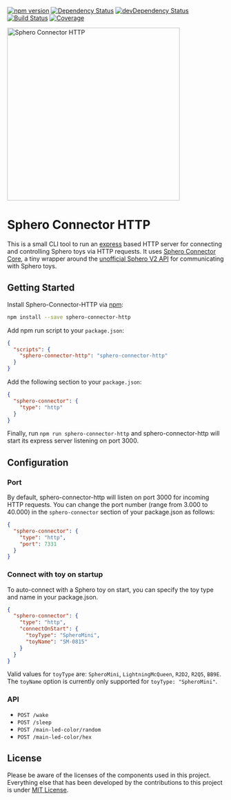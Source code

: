 [![npm version](https://img.shields.io/npm/v/sphero-connector-http.svg?style=flat)](https://www.npmjs.org/package/sphero-connector-http)
[![Dependency Status](https://david-dm.org/chrkhl/sphero-connector-http.svg)](https://david-dm.org/chrkhl/sphero-connector-http)
[![devDependency Status](https://david-dm.org/chrkhl/sphero-connector-http/dev-status.svg)](https://david-dm.org/chrkhl/sphero-connector-http#info=devDependencies)
[![Build Status](https://travis-ci.org/chrkhl/sphero-connector-http.svg?branch=master)](https://travis-ci.org/chrkhl/sphero-connector-http)
[![Coverage](https://coveralls.io/repos/github/chrkhl/sphero-connector-http/badge.svg?branch=master)](https://coveralls.io/github/chrkhl/sphero-connector-http?branch=master)

<img src="https://rawcdn.githack.com/chrkhl/sphero-connector-http/642e945ee9c09d0ec62c23aee090023e1979944a/assets/sphero-connector-http.svg" alt="Sphero Connector HTTP" width="400" />

# Sphero Connector HTTP

This is a small CLI tool to run an [express](https://github.com/expressjs/express) based HTTP server for connecting and controlling Sphero toys via HTTP requests. It uses [Sphero Connector Core](https://github.com/chrkhl/sphero-connector-core), a tiny wrapper around the [unofficial Sphero V2 API](https://github.com/igbopie/spherov2.js) for communicating with Sphero toys.


## Getting Started

Install Sphero-Connector-HTTP via [npm](https://yarnpkg.com/en/package/jest):

```bash
npm install --save sphero-connector-http
```

Add npm run script to your `package.json`:

```json
{
  "scripts": {
    "sphero-connector-http": "sphero-connector-http"
  }
}
```

Add the following section to your `package.json`:

```json
{
  "sphero-connector": {
    "type": "http"
  }
}
```

Finally, run `npm run sphero-connector-http` and sphero-connector-http will start its express server listening on port 3000.

## Configuration

### Port

By default, sphero-connector-http will listen on port 3000 for incoming HTTP requests.
You can change the port number (range from 3.000 to 40.000) in the `sphero-connector` section of your package.json as follows:

```json
{
  "sphero-connector": {
    "type": "http",
    "port": 7331
  }
}
```

### Connect with toy on startup

To auto-connect with a Sphero toy on start, you can specify the toy type and name in your package.json.

```json
{
  "sphero-connector": {
    "type": "http",
    "connectOnStart": {
      "toyType": "SpheroMini",
      "toyName": "SM-0815"
    }
  }
}
```

Valid values for `toyType` are: `SpheroMini`, `LightningMcQueen`, `R2D2`, `R2Q5`, `BB9E`.
The `toyName` option is currently only supported for `toyType: "SpheroMini"`.


### API

* `POST /wake`
* `POST /sleep`
* `POST /main-led-color/random`
* `POST /main-led-color/hex`


## License

Please be aware of the licenses of the components used in this project.
Everything else that has been developed by the contributions to this project is under [MIT License](LICENSE).
